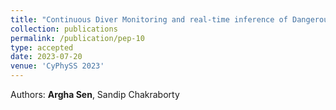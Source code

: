 ```yaml
---
title: "Continuous Diver Monitoring and real-time inference of Dangerous Driving"
collection: publications
permalink: /publication/pep-10
type: accepted
date: 2023-07-20
venue: 'CyPhySS 2023'
---
```


Authors: <b>Argha Sen</b>, Sandip Chakraborty <br>